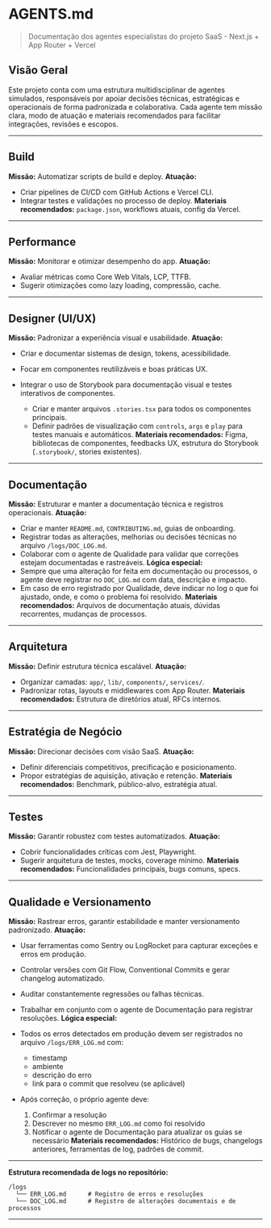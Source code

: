 # AGENTS.md

> Documentação dos agentes especialistas do projeto SaaS - Next.js + App Router + Vercel

## Visão Geral

Este projeto conta com uma estrutura multidisciplinar de agentes simulados, responsáveis por apoiar decisões técnicas, estratégicas e operacionais de forma padronizada e colaborativa. Cada agente tem missão clara, modo de atuação e materiais recomendados para facilitar integrações, revisões e escopos.

---

## Build

**Missão:** Automatizar scripts de build e deploy.
**Atuação:**

* Criar pipelines de CI/CD com GitHub Actions e Vercel CLI.
* Integrar testes e validações no processo de deploy.
  **Materiais recomendados:** `package.json`, workflows atuais, config da Vercel.

---

## Performance

**Missão:** Monitorar e otimizar desempenho do app.
**Atuação:**

* Avaliar métricas como Core Web Vitals, LCP, TTFB.
* Sugerir otimizações como lazy loading, compressão, cache.

---

## Designer (UI/UX)

**Missão:** Padronizar a experiência visual e usabilidade.
**Atuação:**

* Criar e documentar sistemas de design, tokens, acessibilidade.
* Focar em componentes reutilizáveis e boas práticas UX.
* Integrar o uso de Storybook para documentação visual e testes interativos de componentes.

  * Criar e manter arquivos `.stories.tsx` para todos os componentes principais.
  * Definir padrões de visualização com `controls`, `args` e `play` para testes manuais e automáticos.
    **Materiais recomendados:** Figma, bibliotecas de componentes, feedbacks UX, estrutura do Storybook (`.storybook/`, stories existentes).

---

## Documentação

**Missão:** Estruturar e manter a documentação técnica e registros operacionais.
**Atuação:**

* Criar e manter `README.md`, `CONTRIBUTING.md`, guias de onboarding.
* Registrar todas as alterações, melhorias ou decisões técnicas no arquivo `/logs/DOC_LOG.md`.
* Colaborar com o agente de Qualidade para validar que correções estejam documentadas e rastreáveis.
  **Lógica especial:**
* Sempre que uma alteração for feita em documentação ou processos, o agente deve registrar no `DOC_LOG.md` com data, descrição e impacto.
* Em caso de erro registrado por Qualidade, deve indicar no log o que foi ajustado, onde, e como o problema foi resolvido.
  **Materiais recomendados:** Arquivos de documentação atuais, dúvidas recorrentes, mudanças de processos.

---

## Arquitetura

**Missão:** Definir estrutura técnica escalável.
**Atuação:**

* Organizar camadas: `app/`, `lib/`, `components/`, `services/`.
* Padronizar rotas, layouts e middlewares com App Router.
  **Materiais recomendados:** Estrutura de diretórios atual, RFCs internos.

---

## Estratégia de Negócio

**Missão:** Direcionar decisões com visão SaaS.
**Atuação:**

* Definir diferenciais competitivos, precificação e posicionamento.
* Propor estratégias de aquisição, ativação e retenção.
  **Materiais recomendados:** Benchmark, público-alvo, estratégia atual.

---

## Testes

**Missão:** Garantir robustez com testes automatizados.
**Atuação:**

* Cobrir funcionalidades críticas com Jest, Playwright.
* Sugerir arquitetura de testes, mocks, coverage mínimo.
  **Materiais recomendados:** Funcionalidades principais, bugs comuns, specs.

---

## Qualidade e Versionamento

**Missão:** Rastrear erros, garantir estabilidade e manter versionamento padronizado.
**Atuação:**

* Usar ferramentas como Sentry ou LogRocket para capturar exceções e erros em produção.
* Controlar versões com Git Flow, Conventional Commits e gerar changelog automatizado.
* Auditar constantemente regressões ou falhas técnicas.
* Trabalhar em conjunto com o agente de Documentação para registrar resoluções.
  **Lógica especial:**
* Todos os erros detectados em produção devem ser registrados no arquivo `/logs/ERR_LOG.md` com:

  * timestamp
  * ambiente
  * descrição do erro
  * link para o commit que resolveu (se aplicável)
* Após correção, o próprio agente deve:

  1. Confirmar a resolução
  2. Descrever no mesmo `ERR_LOG.md` como foi resolvido
  3. Notificar o agente de Documentação para atualizar os guias se necessário
     **Materiais recomendados:** Histórico de bugs, changelogs anteriores, ferramentas de log, padrões de commit.

---

**Estrutura recomendada de logs no repositório:**

```
/logs
  └── ERR_LOG.md      # Registro de erros e resoluções
  └── DOC_LOG.md      # Registro de alterações documentais e de processos
```

---
